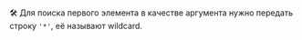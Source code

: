 
🛠 Для поиска первого элемента в качестве аргумента нужно передать строку `'*'`, её называют wildcard.
